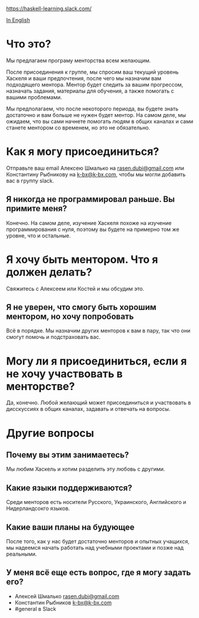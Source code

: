 https://haskell-learning.slack.com/

[In English](https://github.com/haskell-learning-group/haskell-learning-group/blob/master/README.md)

# Что это?
Мы предлагаем програму менторства всем желающим.

После присоединения к группе, мы спросим ваш текущий уровень Хаскеля и ваши предпочтения, после чего мы назначим вам подходящего ментора. Ментор будет следить за вашим прогрессом, назначать задания, материалы для обучения, а также помогать с вашими проблемами.

Мы предполагаем, что после некоторого периода, вы будете знать достаточно и вам больше не нужен будет ментор. На самом деле, мы ожидаем, что вы сами начнете помогать людям в общих каналах и сами станете ментором со временем, но это не обязательно.

# Как я могу присоединиться?

Отправьте ваш email Алексею Шмалько на <rasen.dubi@gmail.com> или Константину Рыбникову на <k-bx@k-bx.com>, чтобы мы могли добавить вас в группу slack.

## Я никогда не программировал раньше. Вы примите меня?
Конечно. На самом деле, изучение Хаскеля похоже на изучение программирования с нуля, поэтому вы будете на примерно том же уровне, что и остальные.

# Я хочу быть ментором. Что я должен делать?
Свяжитесь с Алексеем или Костей и мы обсудим это.

## Я не уверен, что смогу быть хорошим ментором, но хочу попробовать
Всё в порядке. Мы назначим других менторов к вам в пару, так что они смогут помочь и подстраховать вас.

# Могу ли я присоединиться, если я не хочу участвовать в менторстве?
Да, конечно. Любой желающий может присоединиться и участвовать в дисскуссиях в общих каналах, задавать и отвечать на вопросы.

# Другие вопросы
## Почему вы этим занимаетесь?
Мы любим Хаскель и хотим разделить эту любовь с другими.

## Какие языки поддерживаются?
Среди менторов есть носители Русского, Украинского, Английского и Нидерландсокго языков.

## Какие ваши планы на будующее
После того, как у нас будет достаточно менторов и опытных учащихся, мы надеемся начать работать над учебными проектами и позже над реальными.

## У меня всё еще есть вопрос, где я могу задать его?
- Алексей Шмалько <rasen.dubi@gmail.com>
- Константин Рыбников <k-bx@k-bx.com>
- #general в Slack
